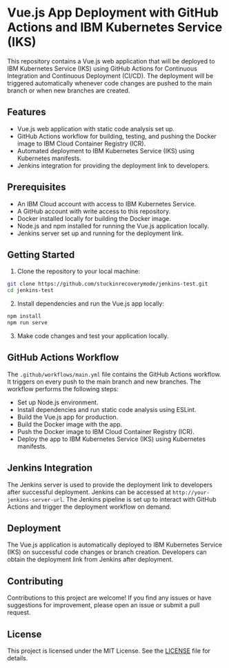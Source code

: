# Vue.js App Deployment with GitHub Actions and IBM Kubernetes Service (IKS)

This repository contains a Vue.js web application that will be deployed to IBM Kubernetes Service (IKS) using GitHub Actions for Continuous Integration and Continuous Deployment (CI/CD). The deployment will be triggered automatically whenever code changes are pushed to the main branch or when new branches are created.

## Features

- Vue.js web application with static code analysis set up.
- GitHub Actions workflow for building, testing, and pushing the Docker image to IBM Cloud Container Registry (ICR).
- Automated deployment to IBM Kubernetes Service (IKS) using Kubernetes manifests.
- Jenkins integration for providing the deployment link to developers.

## Prerequisites

- An IBM Cloud account with access to IBM Kubernetes Service.
- A GitHub account with write access to this repository.
- Docker installed locally for building the Docker image.
- Node.js and npm installed for running the Vue.js application locally.
- Jenkins server set up and running for the deployment link.

## Getting Started

1. Clone the repository to your local machine:
```bash
git clone https://github.com/stuckinrecoverymode/jenkins-test.git
cd jenkins-test
```

2. Install dependencies and run the Vue.js app locally:
```bash
npm install
npm run serve
```

3. Make code changes and test your application locally.

## GitHub Actions Workflow

The `.github/workflows/main.yml` file contains the GitHub Actions workflow. It triggers on every push to the main branch and new branches. The workflow performs the following steps:

- Set up Node.js environment.
- Install dependencies and run static code analysis using ESLint.
- Build the Vue.js app for production.
- Build the Docker image with the app.
- Push the Docker image to IBM Cloud Container Registry (ICR).
- Deploy the app to IBM Kubernetes Service (IKS) using Kubernetes manifests.

## Jenkins Integration

The Jenkins server is used to provide the deployment link to developers after successful deployment. Jenkins can be accessed at `http://your-jenkins-server-url`. The Jenkins pipeline is set up to interact with GitHub Actions and trigger the deployment workflow on demand.

## Deployment

The Vue.js application is automatically deployed to IBM Kubernetes Service (IKS) on successful code changes or branch creation. Developers can obtain the deployment link from Jenkins after deployment.

## Contributing

Contributions to this project are welcome! If you find any issues or have suggestions for improvement, please open an issue or submit a pull request.

## License

This project is licensed under the MIT License. See the [LICENSE](LICENSE) file for details.
